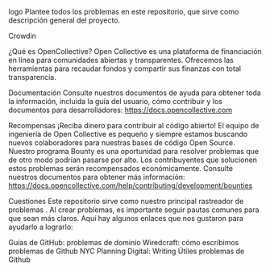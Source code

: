 logo
Plantee todos los problemas en este repositorio, que sirve como descripción general del proyecto.

Crowdin

¿Qué es OpenCollective?
Open Collective es una plataforma de financiación en línea para comunidades abiertas y transparentes. Ofrecemos las herramientas para recaudar fondos y compartir sus finanzas con total transparencia.

Documentación
Consulte nuestros documentos de ayuda para obtener toda la información, incluida la guía del usuario, cómo contribuir y los documentos para desarrolladores: https://docs.opencollective.com

Recompensas
¡Reciba dinero para contribuir al código abierto! El equipo de ingeniería de Open Collective es pequeño y siempre estamos buscando nuevos colaboradores para nuestras bases de código Open Source. Nuestro programa Bounty es una oportunidad para resolver problemas que de otro modo podrían pasarse por alto. Los contribuyentes que solucionen estos problemas serán recompensados ​​económicamente. Consulte nuestros documentos para obtener más información: https://docs.opencollective.com/help/contributing/development/bounties

Cuestiones
Este repositorio sirve como nuestro principal rastreador de problemas . Al crear problemas, es importante seguir pautas comunes para que sean más claros. Aquí hay algunos enlaces que nos gustaron para ayudarlo a lograrlo:

Guías de GitHub: problemas de dominio
Wiredcraft: cómo escribimos problemas de Github
NYC Planning Digital: Writing Útiles problemas de Github
